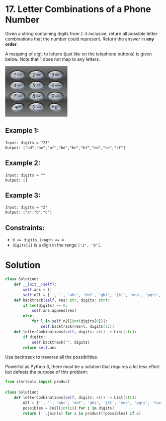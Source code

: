 # 17. Letter Combinations of a Phone Number

Given a string containing digits from `2-9` inclusive, return all possible letter combinations that the number could represent. Return the answer in **any order**.

A mapping of digit to letters (just like on the telephone buttons) is given below. Note that 1 does not map to any letters.

![200px-Telephone-keypad2.svg.png](/src/200px-Telephone-keypad2.svg.png)

## Example 1:
```
Input: digits = "23"
Output: ["ad","ae","af","bd","be","bf","cd","ce","cf"]
```

## Example 2:
```
Input: digits = ""
Output: []
```

## Example 3:
```
Input: digits = "2"
Output: ["a","b","c"]
```

## Constraints:
- `0 <= digits.length <= 4`
- `digits[i]` is a digit in the range `['2', '9']`.

# Solution
```python
class Solution:
    def __init__(self):
        self.ans = []
        self.n2l = ['', '', 'abc', 'def', 'ghi', 'jkl', 'mno', 'pqrs', 'tuv', 'wxyz']
    def backtrack(self, res: str, digits: str):
        if len(digits) == 0:
            self.ans.append(res)
        else:
            for l in self.n2l[int(digits[0])]:
                self.backtrack(res+l, digits[1:])
    def letterCombinations(self, digits: str) -> List[str]:
        if digits:
            self.backtrack("", digits)
        return self.ans
```
Use backtrack to traverse all the possibilities. 

Powerful as Python 3, there must be a solution that requires a lot less effort but defeats the purpose of this problem:
```python
from itertools import product

class Solution:
    def letterCombinations(self, digits: str) -> List[str]:
        n2l = ['', '', 'abc', 'def', 'ghi', 'jkl', 'mno', 'pqrs', 'tuv', 'wxyz']
        possibles = [n2l[int(i)] for i in digits]
        return [''.join(x) for x in product(*possibles) if x]
```
